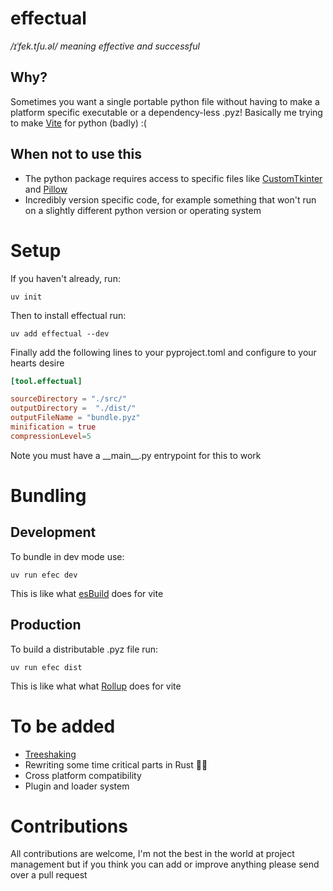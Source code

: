 # effectual

*/ɪˈfek.tʃu.əl/ meaning effective and successful*

## Why?

Sometimes you want a single portable python file without having to make a platform specific executable or a dependency-less .pyz! Basically me trying to make [Vite](https://vite.dev/) for python (badly) :(

## When not to use this

- The python package requires access to specific files like [CustomTkinter](https://github.com/TomSchimansky/CustomTkinter/wiki/Packaging#windows-pyinstaller-auto-py-to-exe) and [Pillow](https://python-pillow.org/)
- Incredibly version specific code, for example something that won't run on a slightly different python version or operating system

# Setup

If you haven't already, run:

    uv init

Then to install effectual run:

    uv add effectual --dev

Finally add the following lines to your pyproject.toml and configure to your hearts desire

```TOML
[tool.effectual]

sourceDirectory = "./src/"
outputDirectory =  "./dist/"
outputFileName = "bundle.pyz"
minification = true
compressionLevel=5
```

Note you must have a \_\_main\_\_.py entrypoint for this to work

# Bundling

## Development

To bundle in dev mode use:

    uv run efec dev

This is like what [esBuild](https://esbuild.github.io/) does for vite

## Production

To build a distributable .pyz file run:

    uv run efec dist

This is like what what [Rollup](https://rollupjs.org/) does for vite

# To be added

- [Treeshaking](https://webpack.js.org/guides/tree-shaking/)
- Rewriting some time critical parts in Rust 🚀🦀
- Cross platform compatibility
- Plugin and loader system

# Contributions

All contributions are welcome, I'm not the best in the world at project management but if you think you can add or improve anything please send over a pull request
